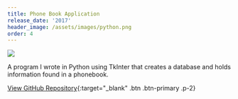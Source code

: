 ```yaml
---
title: Phone Book Application
release_date: '2017'
header_image: /assets/images/python.png
order: 4
---
```

![](/assets/images/pythonphonebook.jpg)

A program I wrote in Python using TkInter that creates a database and holds information found in a phonebook.

[View GitHub Repository](https://github.com/reismahnic/Python-Phonebook){:target="_blank" .btn .btn-primary .p-2}
